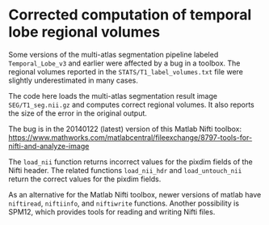 # Corrected computation of temporal lobe regional volumes

Some versions of the multi-atlas segmentation pipeline labeled `Temporal_Lobe_v3` and earlier were affected by a bug in a toolbox. The regional volumes reported in the `STATS/T1_label_volumes.txt` file were slightly underestimated in many cases.

The code here loads the multi-atlas segmentation result image `SEG/T1_seg.nii.gz` and computes correct regional volumes. It also reports the size of the error in the original output.

The bug is in the 20140122 (latest) version of this Matlab Nifti toolbox: https://www.mathworks.com/matlabcentral/fileexchange/8797-tools-for-nifti-and-analyze-image

The `load_nii` function returns incorrect values for the pixdim fields of the Nifti header. The related functions `load_nii_hdr` and `load_untouch_nii` return the correct values for the pixdim fields.

As an alternative for the Matlab Nifti toolbox, newer versions of matlab have `niftiread`, `niftiinfo`, and `niftiwrite` functions. Another possibility is SPM12, which provides tools for reading and writing Nifti files.
